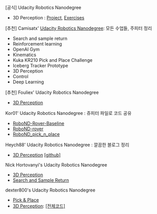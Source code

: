 
[공식] Udacity Robotics Nanodegree
- 3D Perception : [Project](https://github.com/udacity/RoboND-Perception-Project), [Exercises](https://github.com/udacity/RoboND-Perception-Exercises)

[추천] Camisatx' [Udacity Robotics Nanodegree](https://github.com/camisatx/RoboticsND): 모든 수업들, 주피터 정리 
- Search and sample return
- Reinforcement learning
- OpenAI Gym
- Kinematics
- Kuka KR210 Pick and Place Challenge
- Iceberg Tracker Prototype
- 3D Perception 
- Control
- Deep Learning

[추천] Fouliex' Udacity Robotics Nanodegree
- [3D Perception](https://github.com/fouliex/RoboticPerception)


Kor01' Udacity Robotics Nanodegree : 쥬피터 파일로 코드 공유 
- [RoboND-Rover-Baseline](https://github.com/kor01/RoboND-Rover-Baseline)
- [RoboND-rover](https://github.com/kor01/RoboND-rover)
- [RoboND_pick_n_place](https://github.com/kor01/RoboND_pick_n_place)



Heych88' Udacity Robotics Nanodegree : 깔끔한 블로그 정리 
- [3D Perception](https://www.haidynmcleod.com/3d-robot-perception) [[github]](https://github.com/Heych88/udacity-robond-Perception)




Nick Hortovanyi's Udacity Robotics Nanodegree 
- [3D Perception](https://hortovanyi.wordpress.com/2017/11/19/3d-perception-project/)
- [Search and Sample Return](https://hortovanyi.wordpress.com/2017/10/16/search-and-sample-return/)






dexter800's Udacity Robotics Nanodegree 
- [Pick & Place](https://github.com/dexter800/UDACITY-Robotics-02-Kinematics-Pick-and-Place)
- [3D Perception](https://github.com/dexter800/RoboND-Perception-Project): [[전체코드]](https://github.com/dexter800/RoboND-Perception-Project/blob/master/project.py.py)



